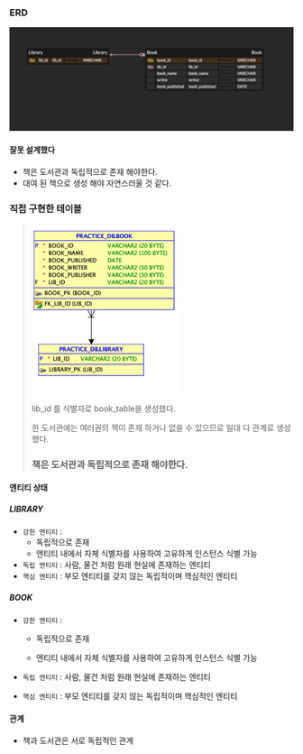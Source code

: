 ### ERD
![library_modeling_v1.png](library_modeling_v1.png)
#### 잘못 설계했다
- 책은 도서관과 독립적으로 존재 해야한다.
- 대여 된 책으로 생성 해야 자연스러울 것 같다.
### 직접 구현한 테이블
> ![img.png](img.png)
> 
> lib_id 를 식별자로 book_table을 생성했다.
> 
> 한 도서관에는 여러권의 책이 존재 하거나 없을 수 있으므로 일대 다 관계로 생성 했다.
> ### 책은 도서관과 독립적으로 존재 해야한다.
> 
> 

#### 엔티티 상태
##### LIBRARY
- `강한 엔티티` : 
  - 독립적으로 존재
  - 엔티티 내에서 자체 식별자를 사용하여 고유하게 인스턴스 식별 가능
- `독립 엔티티` : 사람, 물건 처럼 원래 현실에 존재하는 엔티티
- `핵심 엔티티` : 부모 엔티티를 갖지 않는 독립적이며 핵심적인 엔티티
##### BOOK
- `강한 엔티티` :

    - 독립적으로 존재

    - 엔티티 내에서 자체 식별자를 사용하여 고유하게 인스턴스 식별 가능

- `독립 엔티티` : 사람, 물건 처럼 원래 현실에 존재하는 엔티티

- `핵심 엔티티` : 부모 엔티티를 갖지 않는 독립적이며 핵심적인 엔티티


#### 관계
- 책과 도서관은 서로 독립적인 관계